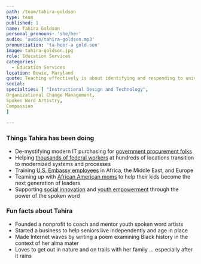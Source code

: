 ```yaml
---
path: /team/tahira-goldson
type: team
published: 1
name: Tahira Goldson
personal_pronouns: 'she/her'
audio: 'audio/tahira-goldson.mp3'
pronunciation: 'ta-heer-a gold-son'
image: tahira-goldson.jpg
role: Education Services
categories: 
  - Education Services
location: Bowie, Maryland
quote: Teaching effectively is about identifying and responding to universal patterns in the way people learn.
social: 
specialties: [ "Instructional Design and Technology",
Organizational Change Management,
Spoken Word Artistry,
Compassion
]
  
---
```


### Things Tahira has been doing
* De-mystifying modern IT purchasing for [government procurement folks](https://civicactions.com/education-services)
* Helping [thousands of federal workers](https://www.commerce.gov/) at hundreds of locations transition to modernized systems and processes
* Training [U.S. Embassy employees](https://www.state.gov/) in Africa, the Middle East, and Europe
* Teaming up with [African American moms](https://jackandjillinc.org/) to help their kids become the next generation of leaders
* Supporting [social innovation](https://www.innovateprincegeorges.org/fuf2012/tahira-love-brooks) and [youth empowerment](https://www.splitthisrock.org/programs/youth-programs/the-dc-youth-slam-team/) through the power of the spoken word

### Fun facts about Tahira
* Founded a nonprofit to coach and mentor youth spoken word artists
* Started a business to help seniors live independently and age in place
* Made Internet waves by writing a poem examining Black history in the context of her alma mater
* Loves to get out in nature and on trails with her family … especially after it rains

